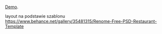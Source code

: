 [Demo](https://pabloplatyna.github.io/2019/).

layout na podstawie szablonu https://www.behance.net/gallery/35481315/Renome-Free-PSD-Restaurant-Template
